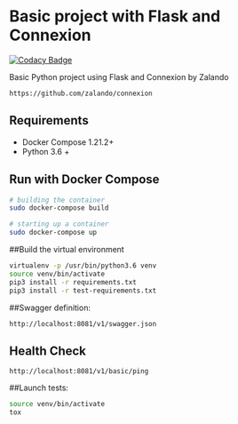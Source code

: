 # Basic project with Flask and Connexion

[![Codacy Badge](https://api.codacy.com/project/badge/Grade/d768904f2be345dfa475ae58b8d8fd99)](https://app.codacy.com/app/kevinmmartins/python-flask-swagger-basic?utm_source=github.com&utm_medium=referral&utm_content=kevinmmartins/python-flask-swagger-basic&utm_campaign=Badge_Grade_Dashboard)

Basic Python project using Flask and Connexion by Zalando

```http
https://github.com/zalando/connexion
```

## Requirements

* Docker Compose 1.21.2+
* Python 3.6 +

## Run with Docker Compose

```bash
# building the container
sudo docker-compose build

# starting up a container
sudo docker-compose up
```

##Build the virtual environment

```bash
virtualenv -p /usr/bin/python3.6 venv
source venv/bin/activate
pip3 install -r requirements.txt
pip3 install -r test-requirements.txt
```

##Swagger definition:

```http
http://localhost:8081/v1/swagger.json
```

## Health Check

```http
http://localhost:8081/v1/basic/ping
```

##Launch tests:

```bash
source venv/bin/activate
tox
```